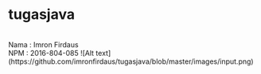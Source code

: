 # tugasjava
<br>
Nama : Imron Firdaus
<br>
NPM : 2016-804-085
![Alt text](https://github.com/imronfirdaus/tugasjava/blob/master/images/input.png)
<br>
